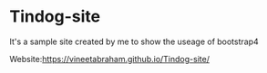# Tindog-site

It's a sample site created by me to show the useage of bootstrap4


Website:https://vineetabraham.github.io/Tindog-site/
